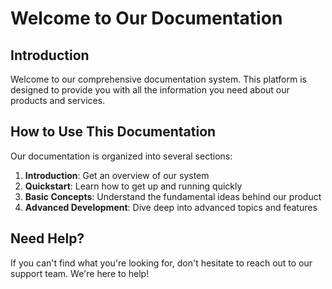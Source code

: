 # Welcome to Our Documentation

## Introduction

Welcome to our comprehensive documentation system. This platform is designed to provide you with all the information you need about our products and services.

## How to Use This Documentation

Our documentation is organized into several sections:

1. **Introduction**: Get an overview of our system
2. **Quickstart**: Learn how to get up and running quickly
3. **Basic Concepts**: Understand the fundamental ideas behind our product
4. **Advanced Development**: Dive deep into advanced topics and features

## Need Help?

If you can't find what you're looking for, don't hesitate to reach out to our support team. We're here to help!